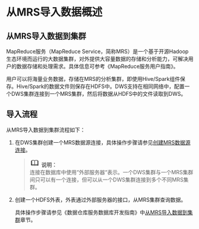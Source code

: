 # 从MRS导入数据概述<a name="zh-cn_topic_0065840553"></a>

## 从MRS导入数据到集群<a name="section34418118183527"></a>

MapReduce服务（MapReduce Service，简称MRS）是一个基于开源Hadoop生态环境而运行的大数据集群，对外提供大容量数据的存储和分析能力，可解决用户的数据存储和处理需求。具体信息可参考《MapReduce服务用户指南》。

用户可以将海量业务数据，存储在MRS的分析集群，即使用Hive/Spark组件保存。Hive/Spark的数据文件则保存在HDFS中。DWS支持在相同网络中，配置一个DWS集群连接到一个MRS集群，然后将数据从HDFS中的文件读取到DWS。

## 导入流程<a name="section4774472184623"></a>

从MRS导入数据到集群流程如下：

1.  在DWS集群创建一个MRS数据源连接，具体操作步骤请参见[创建MRS数据源连接](创建mrs数据源连接.md)。

    >![](public_sys-resources/icon-note.gif) **说明：**   
    >连接在数据库中使用“外部服务器“表示。一个DWS集群与一个MRS集群间只可以有一个连接，但可以从一个DWS集群连接到多个不同MRS集群。  

2.  创建一个HDFS外表，外表通过外部服务器的接口，从MRS集群查询数据。

    具体操作步骤请参见《数据仓库服务数据库开发指南》中[从MRS导入数据到集群](https://support.huaweicloud.com/devg-dws/migrate_data_from_mrs_0001.html)章节。


